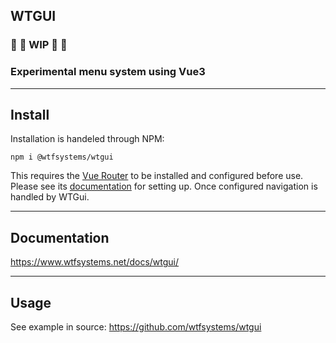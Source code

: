 ##  WTGUI

### :construction: :rotating_light: WIP :rotating_light:  :construction:

### Experimental menu system using Vue3

-----

##  Install

Installation is handeled through NPM:

```
npm i @wtfsystems/wtgui
```

This requires the [Vue Router](https://router.vuejs.org/) to be installed and configured before use.  Please see its [documentation](https://router.vuejs.org/guide/) for setting up.  Once configured navigation is handled by WTGui.

-----

## Documentation
<https://www.wtfsystems.net/docs/wtgui/>

-----

## Usage
See example in source: <https://github.com/wtfsystems/wtgui>
